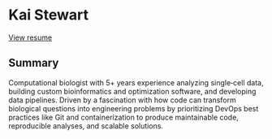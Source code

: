 # Kai Stewart

[View resume](https://github.com/kseuro/resume/deployments/github-pages)

## Summary

Computational biologist with 5+ years experience analyzing single‑cell data, building custom bioinformatics and optimization software, and developing data pipelines. Driven by a fascination with how code can transform biological questions into engineering problems by prioritizing DevOps best practices like Git and containerization to produce maintainable code, reproducible analyses, and scalable solutions.
